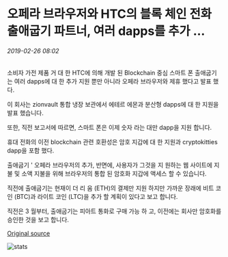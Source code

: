 # 오페라 브라우저와 HTC의 블록 체인 전화 출애굽기 파트너, 여러 dapps를 추가 ...

###### 2019-02-26 08:02

소비자 가전 제품 거 대 한 HTC에 의해 개발 된 Blockchain 중심 스마트 폰 출애굽기는 여러 dapps에 대 한 추가 지원 뿐만 아니라 오페라 브라우저와 제휴 했다고 발표 했다.

이 회사는 zionvault 통합 냉장 보관에서 에테르 에몬과 분산형 dapps에 대 한 지원을 발표 했습니다.

또한, 직전 보고서에 따르면, 스마트 폰은 이제 숫자 라는 대만 dapp을 지원 합니다.

휴대 전화의 이전 blockchain 관련 호환성은 암호 지갑에 대 한 지원과 cryptokitties dapp을 포함 했다.

출애굽기 ' 오페라 브라우저의 추가, 반면에, 사용자가 그것을 지 원하는 웹 사이트에 지불 및 소액 지불을 위해 브라우저의 통합 된 암호화 지갑에 액세스 할 수 있습니다.

직전에 출애굽기는 현재이 더 리 움 (ETH)의 결제만 지원 하지만 가까운 장래에 비트 코인 (BTC)과 라이트 코인 (LTC)을 추가 할 계획이 있다고 보고 합니다.

직전은 3 월부터, 출애굽기는 피아트 통화로 구매 가능 하 고, 이전에는 회사만 암호화를 승인한 것을 보고 합니다.

[Original source](https://cointelegraph.com/news/htcs-blockchain-phone-exodus-partners-with-opera-browser-adds-multiple-dapps)

![stats](https://c.statcounter.com/11760860/0/a89fa40b/1/ "stats")